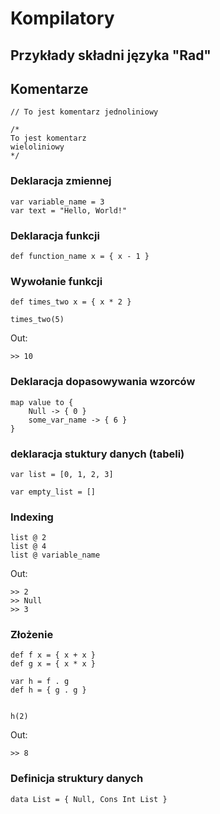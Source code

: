 # Kompilatory

## Przykłady składni języka "Rad"

## Komentarze

```
// To jest komentarz jednoliniowy
```

```
/*
To jest komentarz
wieloliniowy
*/
```


### Deklaracja zmiennej

```
var variable_name = 3
var text = "Hello, World!"
```

### Deklaracja funkcji

```
def function_name x = { x - 1 }
```

### Wywołanie funkcji

```
def times_two x = { x * 2 } 

times_two(5)
```

Out:
```
>> 10
```

### Deklaracja dopasowywania wzorców

```
map value to {
    Null -> { 0 }
    some_var_name -> { 6 }
}
```

### deklaracja stuktury danych (tabeli)

```
var list = [0, 1, 2, 3]

var empty_list = []
```

### Indexing

```
list @ 2
list @ 4
list @ variable_name
```

Out:
```
>> 2
>> Null
>> 3
```

### Złożenie

```
def f x = { x + x }
def g x = { x * x }

var h = f . g
def h = { g . g }


h(2)
```

Out:
```
>> 8
```

### Definicja struktury danych

```
data List = { Null, Cons Int List }
```
